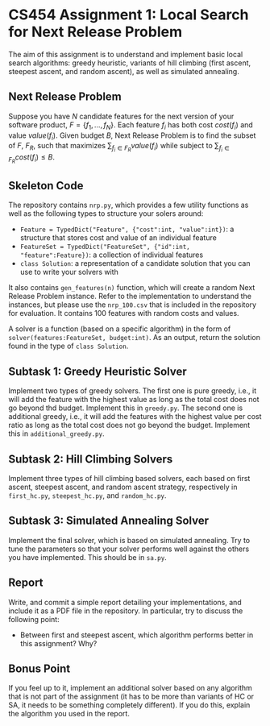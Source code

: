 # CS454 Assignment 1: Local Search for Next Release Problem

The aim of this assignment is to understand and implement basic local search algorithms: greedy heuristic, variants of hill climbing (first ascent, steepest ascent, and random ascent), as well as simulated annealing. 

## Next Release Problem

Suppose you have $N$ candidate features for the next version of your software product, $F = \{f_1, \ldots, f_N\}$. Each feature $f_i$ has both cost $cost(f_i)$ and value $value(f_i)$. Given budget $B$, Next Release Problem is to find the subset of $F$, $F_R$, such that maximizes $\sum_{f_i\in F_R}{value(f_i)}$ while subject to $\sum_{f_i\in F_R}{cost(f_i)} \leq B$.

## Skeleton Code

The repository contains `nrp.py`, which provides a few utility functions as well as the following types to structure your solers around:

- `Feature = TypedDict("Feature", {"cost":int, "value":int})`: a structure that stores cost and value of an individual feature
- `FeatureSet = TypedDict("FeatureSet", {"id":int, "feature":Feature})`: a collection of individual features
- `class Solution`: a representation of a candidate solution that you can use to write your solvers with

It also contains `gen_features(n)` function, which will create a random Next Release Problem instance. Refer to the implementation to understand the instances, but please use the `nrp_100.csv` that is included in the repository for evaluation. It contains 100 features with random costs and values.

A solver is a function (based on a specific algorithm) in the form of `solver(features:FeatureSet, budget:int)`. As an output, return the solution found in the type of `class Solution`. 

## Subtask 1: Greedy Heuristic Solver

Implement two types of greedy solvers. The first one is pure greedy, i.e., it will add the feature with the highest value as long as the total cost does not go beyond thd budget. Implement this in `greedy.py`. The second one is additional greedy, i.e., it will add the features with the highest value per cost ratio as long as the total cost does not go beyond the budget. Implement this in `additional_greedy.py`.

## Subtask 2: Hill Climbing Solvers

Implement three types of hill climbing based solvers, each based on first ascent, steepest ascent, and random ascent strategy, respectively in `first_hc.py`, `steepest_hc.py`, and `random_hc.py`. 

## Subtask 3: Simulated Annealing Solver

Implement the final solver, which is based on simulated annealing. Try to tune the parameters so that your solver performs well against the others you have implemented. This should be in `sa.py`.

## Report

Write, and commit a simple report detailing your implementations, and include it as a PDF file in the repository. In particular, try to discuss the following point:

- Between first and steepest ascent, which algorithm performs better in this assignment? Why?

## Bonus Point

If you feel up to it, implement an additional solver based on any algorithm that is not part of the assignment (it has to be more than variants of HC or SA, it needs to be something completely different). If you do this, explain the algorithm you used in the report.
